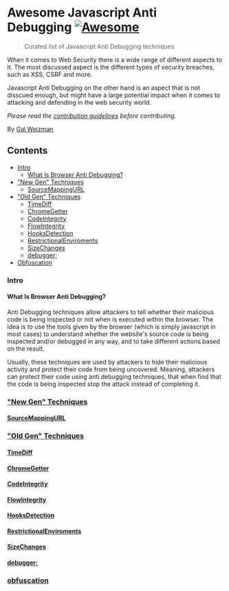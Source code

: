 # Awesome Javascript Anti Debugging [![Awesome](https://cdn.rawgit.com/sindresorhus/awesome/d7305f38d29fed78fa85652e3a63e154dd8e8829/media/badge.svg)](https://github.com/sindresorhus/awesome)

> Curated list of Javascript Anti Debugging techniques 

When it comes to Web Security there is a wide range of different aspects to it. 
The most discussed aspect is the different types of security breaches, such as XSS, CSRF and more.

Javascript Anti Debugging on the other hand is an aspect that is not disscued enough, but might have a large potential impact when it comes to attacking and defending in the web security world. 

*Please read the [contribution guidelines](CONTRIBUTING.md) before contributing.*

By [Gal Weizman](https://weizman.github.io/website/)

## Contents

- [Intro](#intro)
  - [What Is Browser Anti Debugging?](#what-is-browser-anti-debugging)
- ["New Gen" Techniques](#new-gen-technique)
  - [SourceMappingURL](#sourcemappingurl)
- ["Old Gen" Techniques](#old-gen-technique)
  - [TimeDiff](#time-diff)
  - [ChromeGetter](#chrome-getter)
  - [CodeIntegrity](#code-integrity)
  - [FlowIntegrity](#flow-integrity)
  - [HooksDetection](#hooks-detection)
  - [RestrictionalEnviroments](#restrictional-enviroments)
  - [SizeChanges](#size-changes)
  - [debugger;](#debugger)
- [Obfuscation](#obfuscation)

<a name="intro"></a>
### Intro

<a name="what-is-browser-anti-debugging"></a>
#### What Is Browser Anti Debugging?

Anti Debugging techniques allow attackers to tell whether their malicious code is being inspected or not when is executed within the browser.
The idea is to use the tools given by the browser (which is simply javascript in most cases) to understand whether the website's source code is being inspected and/or debugged in any way, and to take different actions based on the result. 

Usually, these techniques are used by attackers to hide their malicious activity and protect their code from being uncovered. 
Meaning, attackers can protect their code using anti debugging techniques, that when find that the code is being inspected stop the attack instead of completing it.

<a name="new-gen-technique"></a>
### ["New Gen" Techniques](./NewGenTechniques)

<a name="sourcemappingurl"></a>
#### [SourceMappingURL](./NewGenTechniques/SourceMappingURL)

<a name="old-gen-technique"></a>
### ["Old Gen" Techniques](./OldGenTechniques)

<a name="time-diff"></a>
#### [TimeDiff](./OldGenTechniques/TimeDiff)

<a name="chrome-getter"></a>
#### [ChromeGetter](./OldGenTechniques/ChromeGetter)

<a name="code-integrity"></a>
#### [CodeIntegrity](./OldGenTechniques/CodeIntegrity)

<a name="flow-integrity"></a>
#### [FlowIntegrity](./OldGenTechniques/FlowIntegrity)

<a name="hooks-detection"></a>
#### [HooksDetection](./OldGenTechniques/HooksDetection)

<a name="restrictional-enviroments"></a>
#### [RestrictionalEnviroments](./OldGenTechniques/RestrictionalEnviroments)

<a name="size-changes"></a>
#### [SizeChanges](./OldGenTechniques/SizeChanges)

<a name="debugger"></a>
#### [debugger;](./OldGenTechniques/debugger;)

<a name="obfuscation"></a>
### [obfuscation](./OldGenTechniques/Obfuscation)



